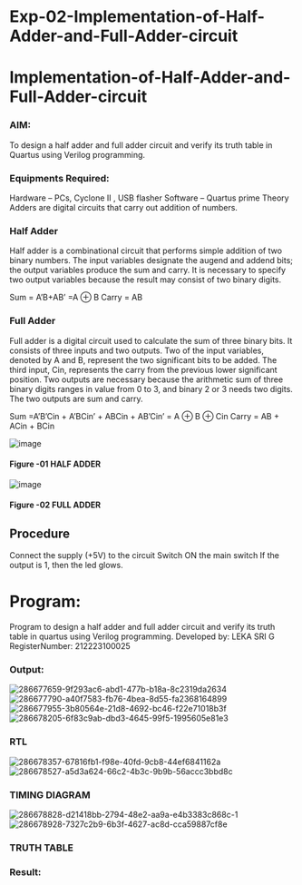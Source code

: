 # Exp-02-Implementation-of-Half-Adder-and-Full-Adder-circuit

# Implementation-of-Half-Adder-and-Full-Adder-circuit
### AIM:
To design a half adder and full adder circuit and verify its truth table in Quartus using Verilog programming.

### Equipments Required:
Hardware – PCs, Cyclone II , USB flasher
Software – Quartus prime
Theory
Adders are digital circuits that carry out addition of numbers.

### Half Adder
Half adder is a combinational circuit that performs simple addition of two binary numbers. The input variables designate the augend and addend bits; the output variables produce the sum and carry. It is necessary to specify two output variables because the result may consist of two binary digits.

Sum = A’B+AB’ =A ⊕ B Carry = AB

### Full Adder
Full adder is a digital circuit used to calculate the sum of three binary bits. It consists of three inputs and two outputs. Two of the input variables, denoted by A and B, represent the two significant bits to be added. The third input, Cin, represents the carry from the previous lower significant position. Two outputs are necessary because the arithmetic sum of three binary digits ranges in value from 0 to 3, and binary 2 or 3 needs two digits. The two outputs are sum and carry.

Sum =A’B’Cin + A’BCin’ + ABCin + AB’Cin’ = A ⊕ B ⊕ Cin Carry = AB + ACin + BCin

 ![image](https://user-images.githubusercontent.com/36288975/163552156-a13e5a56-c638-4110-97d9-8896907c8d25.png)

#### Figure -01 HALF ADDER 


![image](https://user-images.githubusercontent.com/36288975/163552057-b3547877-6d07-45b4-b7e0-bcfebfad9e1d.png)

#### Figure -02 FULL ADDER 

## Procedure
Connect the supply (+5V) to the circuit
Switch ON the main switch
If the output is 1, then the led glows.
 
# Program:

Program to design a half adder and full adder circuit and verify its truth table in quartus using Verilog programming.
Developed by: LEKA SRI G
RegisterNumber: 212223100025



### Output:
![286677659-9f293ac6-abd1-477b-b18a-8c2319da2634](https://github.com/lekasri12/Exp-02-Implementation-of-Half-Adder-and-Full-Adder-circuit/assets/149037427/930d9f78-a5b9-4fa8-98e4-a82f2ec3e51c)
![286677790-a40f7583-fb76-4bea-8d55-fa2368164899](https://github.com/lekasri12/Exp-02-Implementation-of-Half-Adder-and-Full-Adder-circuit/assets/149037427/68238509-56e1-4439-9d91-2dc86f834604)
![286677955-3b80564e-21d8-4692-bc46-f22e71018b3f](https://github.com/lekasri12/Exp-02-Implementation-of-Half-Adder-and-Full-Adder-circuit/assets/149037427/383ebf16-c6f9-4787-9fc1-d061e9f9a183)
![286678205-6f83c9ab-dbd3-4645-99f5-1995605e81e3](https://github.com/lekasri12/Exp-02-Implementation-of-Half-Adder-and-Full-Adder-circuit/assets/149037427/490919ae-e38e-4695-8ade-f193ebd9e0cf)

### RTL
![286678357-67816fb1-f98e-40fd-9cb8-44ef6841162a](https://github.com/lekasri12/Exp-02-Implementation-of-Half-Adder-and-Full-Adder-circuit/assets/149037427/ccd02b51-4d21-40bb-bed7-9c455af6c7ba)
![286678527-a5d3a624-66c2-4b3c-9b9b-56accc3bbd8c](https://github.com/lekasri12/Exp-02-Implementation-of-Half-Adder-and-Full-Adder-circuit/assets/149037427/a1636603-dd99-48e0-bd35-cf847d148d70)

### TIMING DIAGRAM
![286678828-d21418bb-2794-48e2-aa9a-e4b3383c868c-1](https://github.com/lekasri12/Exp-02-Implementation-of-Half-Adder-and-Full-Adder-circuit/assets/149037427/66252d86-e70a-48b7-9798-0724a1079acd)
![286678928-7327c2b9-6b3f-4627-ac8d-cca59887cf8e](https://github.com/lekasri12/Exp-02-Implementation-of-Half-Adder-and-Full-Adder-circuit/assets/149037427/e685ed90-a8e4-4485-8311-4ca0cb5213f7)



### TRUTH TABLE 

### Result:
